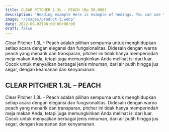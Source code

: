 ```yaml
---
title: CLEAR PITCHER 1.3L – PEACH (Rp 50.000)
description: "Heading example Here is example of hedings. You can use this heading by following markdownify rules."
image: "/images/product-3.webp"
date: 2022-06-02T06:00:00+00:00
draft: false
---
```


Clear Pitcher 1.3L – Peach adalah pilihan sempurna untuk menghidupkan setiap acara dengan elegansi dan fungsionalitas. Didesain dengan warna peach yang menarik dan transparan, pitcher ini tidak hanya memperindah meja makan Anda, tetapi juga memungkinkan Anda melihat isi dari luar. Cocok untuk menyajikan berbagai jenis minuman, dari air putih hingga jus segar, dengan keamanan dan kenyamanan.

## CLEAR PITCHER 1.3L – PEACH

Clear Pitcher 1.3L – Peach adalah pilihan sempurna untuk menghidupkan setiap acara dengan elegansi dan fungsionalitas. Didesain dengan warna peach yang menarik dan transparan, pitcher ini tidak hanya memperindah meja makan Anda, tetapi juga memungkinkan Anda melihat isi dari luar. Cocok untuk menyajikan berbagai jenis minuman, dari air putih hingga jus segar, dengan keamanan dan kenyamanan.
